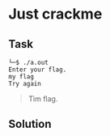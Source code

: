 # Just crackme
## Task
```
└─$ ./a.out
Enter your flag.
my flag
Try again
```
> Tìm flag.

## Solution
